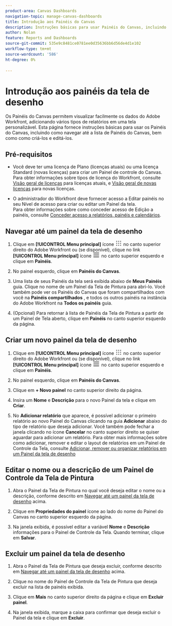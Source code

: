 ```yaml
---
product-area: Canvas Dashboards
navigation-topic: manage-canvas-dashboards
title: Introdução aos Painéis do Canvas
description: Instruções básicas para usar Painéis do Canvas, incluindo como navegar até a lista de Painéis do Canvas, bem como criar e editar esses painéis.
author: Nolan
feature: Reports and Dashboards
source-git-commit: 535e9c8481ce0781ee0d35636bb6d56de4d1e102
workflow-type: tm+mt
source-wordcount: '586'
ht-degree: 0%

---
```


# Introdução aos painéis da tela de desenho

Os Painéis do Canvas permitem visualizar facilmente os dados do Adobe Workfront, adicionando vários tipos de relatórios em uma tela personalizável. Esta página fornece instruções básicas para usar os Painéis do Canvas, incluindo como navegar até a lista de Painéis do Canvas, bem como como criá-los e editá-los.

## Pré-requisitos

* Você deve ter uma licença de Plano (licenças atuais) ou uma licença Standard (novas licenças) para criar um Painel de controle do Canvas.\
  Para obter informações sobre tipos de licença do Workfront, consulte [Visão geral de licenças](/help/quicksilver/administration-and-setup/add-users/access-levels-and-object-permissions/wf-licenses.md) para licenças atuais, e [Visão geral de novas licenças](/help/quicksilver/administration-and-setup/add-users/how-access-levels-work/licenses-overview.md) para novas licenças.

* O administrador do Workfront deve fornecer acesso a Editar painéis no seu Nível de acesso para criar ou editar um Painel da tela.\
  Para obter informações sobre como conceder acesso de Edição a painéis, consulte [Conceder acesso a relatórios, painéis e calendários](/help/quicksilver/administration-and-setup/add-users/configure-and-grant-access/grant-access-reports-dashboards-calendars.md).

## Navegar até um painel da tela de desenho

1. Clique em **[!UICONTROL Menu principal]** ícone ![Menu principal](/help/_includes/assets/main-menu-icon.png) no canto superior direito do Adobe Workfront ou (se disponível), clique no link **[!UICONTROL Menu principal]** ícone ![Menu principal](/help/_includes/assets/main-menu-icon-left-nav.png) no canto superior esquerdo e clique em **Painéis**.

1. No painel esquerdo, clique em **Painéis do Canvas**.

1. Uma lista de seus Painéis da tela será exibida abaixo de **Meus Painéis** guia. Clique no nome de um Painel da Tela de Pintura para abri-lo. Você também pode ver os Painéis do Canvas que foram compartilhados com você na **Painéis compartilhados** , e todos os outros painéis na instância do Adobe Workfront na **Todos os painéis** guia.

1. (Opcional) Para retornar à lista de Painéis da Tela de Pintura a partir de um Painel de Tela aberto, clique em **Painéis** no canto superior esquerdo da página.

## Criar um novo painel da tela de desenho

1. Clique em **[!UICONTROL Menu principal]** ícone ![Menu principal](/help/_includes/assets/main-menu-icon.png) no canto superior direito do Adobe Workfront ou (se disponível), clique no link **[!UICONTROL Menu principal]** ícone ![Menu principal](/help/_includes/assets/main-menu-icon-left-nav.png) no canto superior esquerdo e clique em **Painéis**.

1. No painel esquerdo, clique em **Painéis do Canvas**.

1. Clique em **+ Novo painel** no canto superior direito da página.

1. Insira um **Nome** e **Descrição** para o novo Painel da tela e clique em **Criar**.

1. No **Adicionar relatório** que aparece, é possível adicionar o primeiro relatório ao novo Painel do Canvas clicando na guia **Adicionar** abaixo do tipo de relatório que deseja adicionar. Você também pode fechar a janela clicando no ícone **Cancelar** no canto superior direito se quiser aguardar para adicionar um relatório. Para obter mais informações sobre como adicionar, remover e editar o layout de relatórios em um Painel de Controle da Tela, consulte [Adicionar, remover ou organizar relatórios em um Painel da tela de desenho](/help/quicksilver/reports-and-dashboards/canvas-dashboards/manage-canvas-dashboards/add-remove-arrange-reports.md)

## Editar o nome ou a descrição de um Painel de Controle da Tela de Pintura

1. Abra o Painel da Tela de Pintura no qual você deseja editar o nome ou a descrição, conforme descrito em [Navegar até um painel da tela de desenho](#navigate-to-a-canvas-dashboard) acima.

1. Clique em **Propriedades do painel** ícone ao lado do nome do Painel do Canvas no canto superior esquerdo da página.

1. Na janela exibida, é possível editar a variável **Nome** e **Descrição** informações para o Painel de Controle da Tela. Quando terminar, clique em **Salvar**.

## Excluir um painel da tela de desenho

1. Abra o Painel da Tela de Pintura que deseja excluir, conforme descrito em [Navegar até um painel da tela de desenho](#navigate-to-a-canvas-dashboard) acima.

1. Clique no nome do Painel de Controle da Tela de Pintura que deseja excluir na lista de painéis exibida.

1. Clique em **Mais** no canto superior direito da página e clique em **Excluir painel**.

1. Na janela exibida, marque a caixa para confirmar que deseja excluir o Painel da tela e clique em **Excluir**.
